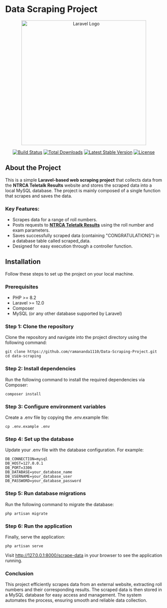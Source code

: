 # Data Scraping Project

<p align="center"><a href="https://laravel.com" target="_blank"><img src="https://raw.githubusercontent.com/laravel/art/master/logo-lockup/5%20SVG/2%20CMYK/1%20Full%20Color/laravel-logolockup-cmyk-red.svg" width="400" alt="Laravel Logo"></a></p>

<p align="center">
<a href="https://github.com/your-username/data-scraping/actions"><img src="https://github.com/your-username/data-scraping/workflows/tests/badge.svg" alt="Build Status"></a>
<a href="https://packagist.org/packages/laravel/framework"><img src="https://img.shields.io/packagist/dt/laravel/framework" alt="Total Downloads"></a>
<a href="https://packagist.org/packages/laravel/framework"><img src="https://img.shields.io/packagist/v/laravel/framework" alt="Latest Stable Version"></a>
<a href="https://packagist.org/packages/laravel/framework"><img src="https://img.shields.io/packagist/l/laravel/framework" alt="License"></a>
</p>

## About the Project

This is a simple **Laravel-based web scraping project** that collects data from the **NTRCA Teletalk Results** website and stores the scraped data into a local MySQL database. The project is mainly composed of a single function that scrapes and saves the data.

### Key Features:

- Scrapes data for a range of roll numbers.
- Posts requests to **[NTRCA Teletalk Results](http://ntrca.teletalk.com.bd/result/index.php)** using the roll number and exam parameters.
- Saves successfully scraped data (containing "CONGRATULATIONS") in a database table called scraped_data.
- Designed for easy execution through a controller function.

## Installation

Follow these steps to set up the project on your local machine.

### Prerequisites

- PHP >= 8.2
- Laravel >= 12.0
- Composer
- MySQL (or any other database supported by Laravel)

### Step 1: Clone the repository

Clone the repository and navigate into the project directory using the following command:

    git clone https://github.com/ramananda1110/Data-Scraping-Project.git
    cd data-scraping

### Step 2: Install dependencies
Run the following command to install the required dependencies via Composer:

    composer install

### Step 3: Configure environment variables
Create a .env file by copying the .env.example file:
    
    cp .env.example .env

### Step 4: Set up the database
Update your .env file with the database configuration. For example:
    
    DB_CONNECTION=mysql
    DB_HOST=127.0.0.1
    DB_PORT=3306
    DB_DATABASE=your_database_name
    DB_USERNAME=your_database_user
    DB_PASSWORD=your_database_password

### Step 5: Run database migrations
Run the following command to migrate the database:
    
    php artisan migrate

### Step 6: Run the application
Finally, serve the application:
    
    php artisan serve

Visit http://127.0.0.1:8000/scrape-data in your browser to see the application running.

### Conclusion
This project efficiently scrapes data from an external website, extracting roll numbers and their corresponding results. The scraped data is then stored in a MySQL database for easy access and management. The system automates the process, ensuring smooth and reliable data collection.
